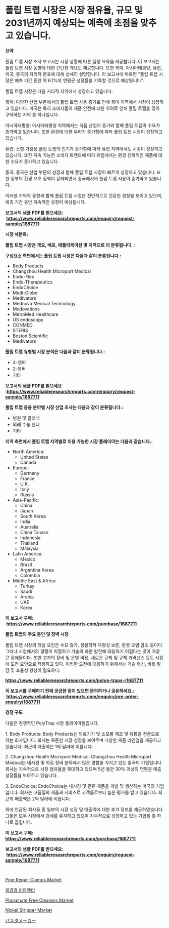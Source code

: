 <p><h1>폴립 트랩 시장은 시장 점유율, 규모 및 2031년까지 예상되는 예측에 초점을 맞추고 있습니다.</h1></p><p><strong>요약</strong></p>
<p><p>폴립 트랩 시장 조사 보고서는 시장 상황에 따른 실행 요약을 제공합니다. 이 보고서는 폴립 트랩 시장 동향에 대한 간단한 개요도 제공합니다. 또한 북미, 아시아태평양, 유럽, 미국, 중국의 지리적 분포에 대해 상세히 설명합니다. 이 보고서에 따르면 "폴립 트랩 시장은 예측 기간 동안 약 6.1%의 연평균 성장률을 기록할 것으로 예상됩니다".</p><p>폴립 트랩 시장은 다음 지리적 지역에서 성장하고 있습니다.</p><p>북미: 다양한 산업 부문에서의 폴립 트랩 사용 증가로 인해 북미 지역에서 시장이 성장하고 있습니다. 미국은 특히 소비자들이 제품 안전에 대한 우려로 인해 폴립 트랩을 많이 구매하는 지역 중 하나입니다.</p><p>아시아태평양: 아시아태평양 지역에서는 식품 산업의 증가와 함께 폴립 트랩의 수요가 증가하고 있습니다. 또한 환경에 대한 우려가 증가함에 따라 폴립 트랩 시장이 성장하고 있습니다.</p><p>유럽: 소형 가정용 폴립 트랩의 인기가 증가함에 따라 유럽 지역에서도 시장이 성장하고 있습니다. 또한 지속 가능한 소비자 트렌드에 따라 유럽에서는 환경 친화적인 제품에 대한 수요가 증가하고 있습니다.</p><p>중국: 중국은 산업 부문의 성장과 함께 폴립 트랩 시장이 빠르게 성장하고 있습니다. 또한 정부의 환경 보호 정책이 강화되면서 중국에서의 폴립 트랩 사용이 증가하고 있습니다.</p><p>이러한 지역적 동향과 함께 폴립 트랩 시장은 전반적으로 건강한 성장을 보이고 있으며, 예측 기간 동안 지속적인 성장이 예상됩니다.</p></p>
<p><strong>보고서의 샘플 PDF를 받으세요: &nbsp;<a href="https://www.reliableresearchreports.com/enquiry/request-sample/1687711">https://www.reliableresearchreports.com/enquiry/request-sample/1687711</a></strong></p>
<p><strong>시장 세분화:</strong></p>
<p><strong> 폴립 트랩 시장은 개요, 배포, 애플리케이션 및 지역으로 더 분류됩니다. :</strong></p>
<p><strong>구성요소 측면에서는 폴립 트랩 시장은 다음과 같이 분류됩니다.:</strong></p>
<p><ul><li>Body Products</li><li>Changzhou Health Microport Medical</li><li>Endo-Flex</li><li>Endo-Therapeutics</li><li>EndoChoice</li><li>Medi-Globe</li><li>Medivators</li><li>Mednova Medical Technology</li><li>Medovations</li><li>MetroMed Healthcare</li><li>US endoscopy</li><li>CONMED</li><li>STERIS</li><li>Boston Scientific</li><li>Medivators</li></ul></p>
<p><strong> 폴립 트랩 유형별 시장 분석은 다음과 같이 분류됩니다.:</strong></p>
<p><ul><li>4-챔버</li><li>2-챔버</li><li>기타</li></ul></p>
<p><strong>보고서의 샘플 PDF를 받으세요 :<a href="https://www.reliableresearchreports.com/enquiry/request-sample/1687711">https://www.reliableresearchreports.com/enquiry/request-sample/1687711</a></strong></p>
<p><strong> 폴립 트랩 응용 분야별 시장 산업 조사는 다음과 같이 분류됩니다.:</strong></p>
<p><ul><li>병원 및 클리닉</li><li>외래 수술 센터</li><li>기타</li></ul></p>
<p><strong>지역 측면에서 폴립 트랩 지역별로 이용 가능한 시장 플레이어는 다음과 같습니다.:</strong></p>
<p><ul>
    <li>
        North America:
        <ul>
            <li>United States</li>
            <li>Canada</li>
        </ul>
    </li>
    <li>
        Europe:
        <ul>
            <li>Germany</li>
            <li>France</li>
            <li>U.K.</li>
            <li>Italy</li>
            <li>Russia</li>
        </ul>
    </li>
    <li>
        Asia-Pacific:
        <ul>
            <li>China</li>
            <li>Japan</li>
            <li>South Korea</li>
            <li>India</li>
            <li>Australia</li>
            <li>China Taiwan</li>
            <li>Indonesia</li>
            <li>Thailand</li>
            <li>Malaysia</li>
        </ul>
    </li>
    <li>
        Latin America:
        <ul>
            <li>Mexico</li>
            <li>Brazil</li>
            <li>Argentina Korea</li>
            <li>Colombia</li>
        </ul>
    </li>
    <li>
        Middle East & Africa:
        <ul>
            <li>Turkey</li>
            <li>Saudi</li>
            <li>Arabia</li>
            <li>UAE</li>
            <li>Korea</li>
        </ul>
    </li>
    </ul></p>
<p><strong>이 보고서 구매: &nbsp;<a href="https://www.reliableresearchreports.com/purchase/1687711">https://www.reliableresearchreports.com/purchase/1687711</a></strong></p>
<p><strong>폴립 트랩의 주요 동인 및 장벽 시장</strong></p>
<p><p>폴립 트랩 시장의 핵심 요인은 수요 증가, 생물학적 다양성 보존, 환경 오염 감소 등이다. 그러나 시장에서의 경쟁이 치열하고 기술의 빠른 발전에 대응하기 어렵다는 것이 가장 큰 장애물이다. 또한 고가의 장비 및 운영 비용, 새로운 규제 및 규제 거버넌스 등도 시장에 도전 요인으로 작용하고 있다. 이러한 도전에 대응하기 위해서는 기술 혁신, 비용 절감 및 효율성 향상이 필요하다.</p></p>
<p><strong><a href="https://www.reliableresearchreports.com/polyp-traps-r1687711">https://www.reliableresearchreports.com/polyp-traps-r1687711</a></strong></p>
<p><strong>이 보고서를 구매하기 전에 궁금한 점이 있으면 문의하거나 공유하세요.: &nbsp;<a href="https://www.reliableresearchreports.com/enquiry/pre-order-enquiry/1687711">https://www.reliableresearchreports.com/enquiry/pre-order-enquiry/1687711</a></strong></p>
<p><strong>경쟁 구도</strong></p>
<p><p>다음은 경쟁적인 PolyTrap 시장 플레이어들입니다. </p><p>1. Body Products: Body Products는 의료기기 및 소모품 제조 및 유통을 전문으로 하는 회사입니다. 회사는 꾸준한 시장 성장을 보여주며 다양한 제품 라인업을 제공하고 있습니다. 최근의 매출액은 1억 달러에 이릅니다.</p><p>2. Changzhou Health Microport Medical: Changzhou Health Microport Medical는 내시경 및 의료 장비 분야에서 많은 경험을 가지고 있는 중국의 기업입니다. 회사는 지속적으로 시장 점유율을 확대하고 있으며 5년 동안 30% 이상의 연평균 매출 성장률을 보여주고 있습니다.</p><p>3. EndoChoice: EndoChoice는 내시경 및 관련 제품을 개발 및 생산하는 미국의 기업입니다. 회사는 고품질의 제품과 서비스로 고객들로부터 높은 평가를 받고 있습니다. 최근의 매출액은 2억 달러에 이릅니다.</p><p>위에 언급된 회사들 중 일부의 시장 성장 및 매출액에 대한 추가 정보를 제공하였습니다. 그들은 모두 시장에서 강세를 유지하고 있으며 지속적으로 성장하고 있는 기업들 중 하나로 꼽힙니다.</p></p>
<p><strong>이 보고서 구매: &nbsp; <a href="https://www.reliableresearchreports.com/purchase/1687711">https://www.reliableresearchreports.com/purchase/1687711</a></strong></p>
<p><strong>보고서의 샘플 PDF를 받으세요: &nbsp;<a href="https://www.reliableresearchreports.com/enquiry/request-sample/1687711">https://www.reliableresearchreports.com/enquiry/request-sample/1687711</a></strong><strong></strong></p>
<p>&nbsp;</p>
<p><p><a href="https://github.com/jj19131/Market-Research-Report-List-2/blob/main/pipe-repair-clamps-market.md">Pipe Repair Clamps Market</a></p><p><a href="https://github.com/WilburKihn5676/Market-Research-Report-List-1/blob/main/255143322405.md">복강경 리트랙터</a></p><p><a href="https://issuu.com/reportprime-2/docs/phosphate-free-cleaners-market-size-2030.pptx">Phosphate Free Cleaners Market</a></p><p><a href="https://issuu.com/reportprime-2/docs/nickel-stripper-market-size-2030.pptx">Nickel Stripper Market</a></p><p><a href="https://github.com/dzy793153605/Market-Research-Report-List-1/blob/main/966084024415.md">パスタメーカー</a></p></p>